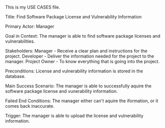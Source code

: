 This is my USE CASES file.

Title: Find Software Package License and Vulnerability Information

Primary Actor: Manager

Goal in Context: The manager is able to find software package licenses and vulnerabilities.

Stakeholders: 
              Manager - Receive a clear plan and instructions for the project.
              Developer - Deliver the information needed for the project to the manager.
              Project Owner - To know everything that is going into the project.

Preconditions: License and vulnerability information is stored in the database.

Main Success Scenario: The manager is able to successfully aquire the software package license and vunerability information.

Failed End Conditions: The manager either can't aquire the iformation, or it comes back inaccurate.

Trigger: The manager is able to upload the license and vulnerability information.

